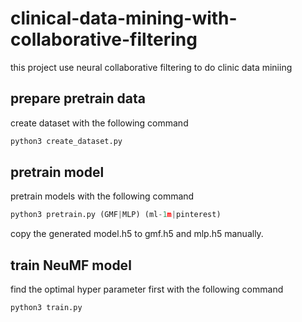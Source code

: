 # clinical-data-mining-with-collaborative-filtering

this project use neural collaborative filtering to do clinic data miniing

## prepare pretrain data

create dataset with the following command

```python
python3 create_dataset.py
```

## pretrain model

pretrain models with the following command

```python
python3 pretrain.py (GMF|MLP) (ml-1m|pinterest)
```

copy the generated model.h5 to gmf.h5 and mlp.h5 manually.

## train NeuMF model

find the optimal hyper parameter first with the following command

```python
python3 train.py
```
